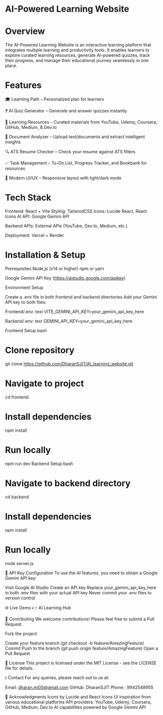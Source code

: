 # AI-Powered Learning Website

# Overview
The AI-Powered Learning Website is an interactive learning platform that integrates multiple learning and productivity tools. It enables learners to explore curated learning resources, generate AI-powered quizzes, track their progress, and manage their educational journey seamlessly in one place.

# Features

🎓 Learning Path – Personalized plan for learners

❓ AI Quiz Generator – Generate and answer quizzes instantly

📖 Learning Resources – Curated materials from YouTube, Udemy, Coursera, GitHub, Medium, & Dev.to

📝 Document Analyzer – Upload text/documents and extract intelligent insights

🔍 ATS Resume Checker – Check your resume against ATS filters

✅ Task Management – To-Do List, Progress Tracker, and Bookbank for resources

🌙 Modern UI/UX – Responsive layout with light/dark mode

 # Tech Stack

Frontend: React + Vite
Styling: TailwindCSS
Icons: Lucide React, React Icons
AI API: Google Gemini API

Backend APIs: External APIs (YouTube, Dev.to, Medium, etc.)

Deployment: Vercel + Render

# Installation & Setup

Prerequisites
Node.js (v14 or higher)
npm or yarn

Google Gemini API Key (https://aistudio.google.com/apikey)

Environment Setup

Create a .env file in both frontend and backend directories
Add your Gemini API key to both files:

Frontend/.env:
text
VITE_GEMINI_API_KEY=your_gemini_api_key_here

Backend/.env:
text
GEMINI_API_KEY=your_gemini_api_key_here

Frontend Setup
bash
# Clone repository
git clone https://github.com/DharanSJIT/AI_learning_website.git

# Navigate to project
cd frontend

# Install dependencies
npm install

# Run locally
npm run dev
Backend Setup
bash
# Navigate to backend directory
cd backend

# Install dependencies
npm install

# Run locally
node server.js

🔑 API Key Configuration
To use the AI features, you need to obtain a Google Gemini API key:

Visit Google AI Studio
Create an API key
Replace your_gemini_api_key_here in both .env files with your actual API key
Never commit your .env files to version control

🌐 Live Demo
👉 AI Learning Hub


🤝 Contributing
We welcome contributions! Please feel free to submit a Pull Request.

Fork the project

Create your feature branch (git checkout -b feature/AmazingFeature)
Commit 
Push to the branch (git push origin feature/AmazingFeature)
Open a Pull Request

📄 License
This project is licensed under the MIT License - see the LICENSE file for details.

📞 Contact
For any queries, please reach out to us at:

Email: dharan.mj05@gmail.com
GitHub: DharanSJIT
Phone : 9942548955

🙏 Acknowledgments
Icons by Lucide and React Icons
UI inspiration from various educational platforms
API providers: YouTube, Udemy, Coursera, GitHub, Medium, Dev.to
AI capabilities powered by Google Gemini API

